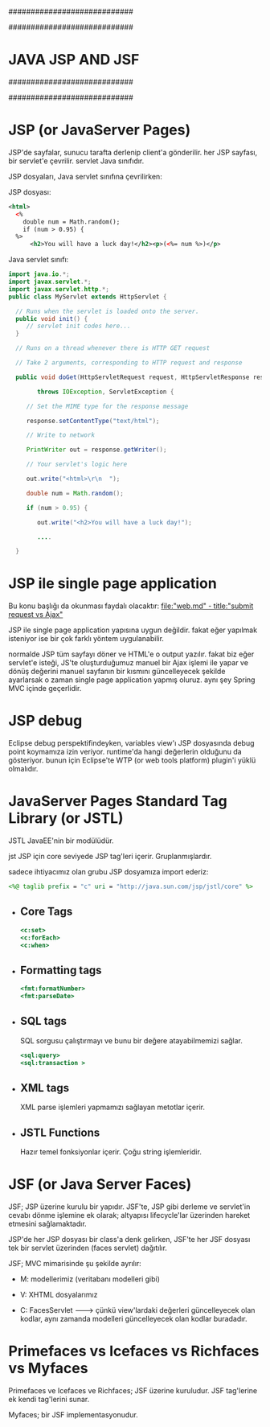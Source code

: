 ############################

############################
# JAVA JSP AND JSF
############################

############################

# JSP (or JavaServer Pages)

JSP'de sayfalar, sunucu tarafta derlenip client'a gönderilir. her JSP sayfası, bir servlet'e çevrilir. servlet Java sınıfıdır.

JSP dosyaları, Java servlet sınıfına çevrilirken:

JSP dosyası:

```xml
<html>
  <%
    double num = Math.random();
    if (num > 0.95) {
  %>
      <h2>You will have a luck day!</h2><p>(<%= num %>)</p>
```

Java servlet sınıfı:

```java
import java.io.*;
import javax.servlet.*;
import javax.servlet.http.*;
public class MyServlet extends HttpServlet {

  // Runs when the servlet is loaded onto the server.
  public void init() {
     // servlet init codes here...
  }

  // Runs on a thread whenever there is HTTP GET request

  // Take 2 arguments, corresponding to HTTP request and response

  public void doGet(HttpServletRequest request, HttpServletResponse response)

        throws IOException, ServletException {

     // Set the MIME type for the response message

     response.setContentType("text/html");

     // Write to network

     PrintWriter out = response.getWriter();

     // Your servlet's logic here

     out.write("<html>\r\n  ");

     double num = Math.random();

     if (num > 0.95) {

        out.write("<h2>You will have a luck day!");

        ....

  }
```

# JSP ile single page application
Bu konu başlığı da okunması faydalı olacaktır: [file:"web.md" - title:"submit request vs Ajax"](https://github.com/ysf0/tutorials/blob/master/tutorials/web.md#submit-request-vs-ajax)

JSP ile single page application yapısına uygun değildir. fakat eğer yapılmak isteniyor ise bir çok farklı yöntem uygulanabilir.

normalde JSP tüm sayfayı döner ve HTML'e o output yazılır. fakat biz eğer servlet'e isteği, JS'te oluşturduğumuz manuel bir Ajax işlemi ile yapar ve dönüş değerini manuel sayfanın bir kısmını güncelleyecek şekilde ayarlarsak o zaman single page application yapmış oluruz. aynı şey Spring MVC içinde geçerlidir.

# JSP debug
Eclipse debug perspektifindeyken, variables view'ı JSP dosyasında debug point koymamıza izin veriyor. runtime'da hangi değerlerin olduğunu da gösteriyor. bunun için Eclipse'te WTP (or web tools platform) plugin'i yüklü olmalıdır.

# JavaServer Pages Standard Tag Library (or JSTL)
JSTL JavaEE'nin bir modülüdür.

jst JSP için core seviyede JSP tag'leri içerir. Gruplanmışlardır.

sadece ihtiyacımız olan grubu JSP dosyamıza import ederiz:

```jsp
<%@ taglib prefix = "c" uri = "http://java.sun.com/jsp/jstl/core" %>
```

- ## Core Tags
     ```jsp
     <c:set>
     <c:forEach>
     <c:when>
     ```

- ## Formatting tags
     ```jsp  
     <fmt:formatNumber>
     <fmt:parseDate>
     ```

- ## SQL tags
     SQL sorgusu çalıştırmayı ve bunu bir değere atayabilmemizi sağlar.
     ```jsp
     <sql:query>
     <sql:transaction >
     ```

- ## XML tags
     XML parse işlemleri yapmamızı sağlayan metotlar içerir.

- ## JSTL Functions
     Hazır temel fonksiyonlar içerir. Çoğu string işlemleridir.

# JSF (or Java Server Faces)

JSF; JSP üzerine kurulu bir yapıdır. JSF'te, JSP gibi derleme ve servlet'in cevabı dönme işlemine ek olarak; altyapısı lifecycle'lar üzerinden hareket etmesini sağlamaktadır.

JSP'de her JSP dosyası bir class'a denk gelirken, JSF'te her JSF dosyası tek bir servlet üzerinden (faces servlet) dağıtılır.

JSF; MVC mimarisinde şu şekilde ayrılır:

- M: modellerimiz (veritabanı modelleri gibi)

- V: XHTML dosyalarımız

- C: FacesServlet ---> çünkü view'lardaki değerleri güncelleyecek olan kodlar, aynı zamanda modelleri güncelleyecek olan kodlar buradadır.

# Primefaces vs Icefaces vs Richfaces vs Myfaces

Primefaces ve Icefaces ve Richfaces; JSF üzerine kuruludur. JSF tag'lerine ek kendi tag'lerini sunar.

Myfaces; bir JSF implementasyonudur.
